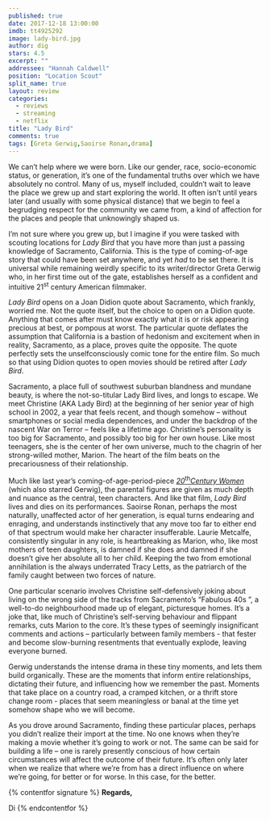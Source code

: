 ```yaml
---
published: true
date: 2017-12-18 13:00:00
imdb: tt4925292
image: lady-bird.jpg
author: dig
stars: 4.5
excerpt: ""
addressee: "Hannah Caldwell"
position: "Location Scout"
split_name: true
layout: review
categories: 
  - reviews
  - streaming
  - netflix
title: "Lady Bird"
comments: true
tags: [Greta Gerwig,Saoirse Ronan,drama]
---
```


We can’t help where we were born. Like our gender, race, socio-economic status, or generation, it’s one of the fundamental truths over which we have absolutely no control. Many of us, myself included, couldn’t wait to leave the place we grew up and start exploring the world. It often isn’t until years later (and usually with some physical distance) that we begin to feel a begrudging respect for the community we came from, a kind of affection for the places and people that unknowingly shaped us.

I’m not sure where you grew up, but I imagine if you were tasked with scouting locations for _Lady Bird_ that you have more than just a passing knowledge of Sacramento, California. This is the type of coming-of-age story that could have been set anywhere, and yet _had_ to be set there. It is universal while remaining weirdly specific to its writer/director Greta Gerwig who, in her first time out of the gate, establishes herself as a confident and intuitive 21<sup>st</sup> century American filmmaker.

_Lady Bird_ opens on a Joan Didion quote about Sacramento, which frankly, worried me. Not the quote itself, but the choice to open on a Didion quote. Anything that comes after must know exactly what it is or risk appearing precious at best, or pompous at worst. The particular quote deflates the assumption that California is a bastion of hedonism and excitement when in reality, Sacramento, as a place, proves quite the opposite. The quote perfectly sets the unselfconsciously comic tone for the entire film. So much so that using Didion quotes to open movies should be retired after _Lady Bird_.

Sacramento, a place full of southwest suburban blandness and mundane beauty, is where the not-so-titular Lady Bird lives, and longs to escape. We meet Christine (AKA Lady Bird) at the beginning of her senior year of high school in 2002, a year that feels recent, and though somehow – without smartphones  or social media dependences, and under the backdrop of the nascent War on Terror – feels like a lifetime ago. Christine’s personality is too big for Sacramento, and possibly too big for her own house. Like most teenagers, she is the center of her own universe, much to the chagrin of her strong-willed mother, Marion. The heart of the film beats on the precariousness of their relationship.

Much like last year’s coming-of-age-period-piece [_20_<sup>th</sup>_Century Women_](http://www.dearcastandcrew.com/content/2017/2/2/20th-century-women.html) (which also starred Gerwig), the parental figures are given as much depth and nuance as the central, teen characters. And like that film, _Lady Bird_ lives and dies on its performances. Saoirse Ronan, perhaps the most naturally, unaffected actor of her generation, is equal turns endearing and enraging, and understands instinctively that any move too far to either end of that spectrum would make her character insufferable. Laurie Metcalfe, consistently singular in any role, is heartbreaking as Marion, who, like most mothers of teen daughters, is damned if she does and damned if she doesn’t give her absolute all to her child. Keeping the two from emotional annihilation is the always underrated Tracy Letts, as the patriarch of the family caught between two forces of nature.

One particular scenario involves Christine self-defensively joking about living on the wrong side of the tracks from Sacramento’s “Fabulous 40s ”, a well-to-do neighbourhood made up of elegant, picturesque homes. It’s a joke that, like much of Christine’s self-serving behaviour and flippant remarks, cuts Marion to the core. It’s these types of seemingly insignificant comments and actions – particularly between family members - that fester and become slow-burning resentments that eventually explode, leaving everyone burned.

Gerwig understands the intense drama in these tiny moments, and lets them build organically. These are the moments that inform entire relationships, dictating their future, and influencing how we remember the past. Moments that take place on a country road, a cramped kitchen, or a thrift store change room - places that seem meaningless or banal at the time yet somehow shape who we will become.

As you drove around Sacramento, finding these particular places, perhaps you didn’t realize their import at the time. No one knows when they’re making a movie whether it’s going to work or not. The same can be said for building a life – one is rarely presently conscious of how certain circumstances will affect the outcome of their future. It’s often only later when we realize that where we’re from has a direct influence on where we’re going, for better or for worse. In this case, for the better.

{% contentfor signature %}
**Regards,**

Di
{% endcontentfor %}